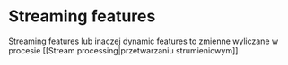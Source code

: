 # Streaming features
Streaming features lub inaczej dynamic features to zmienne wyliczane w procesie [[Stream processing|przetwarzaniu strumieniowym]]